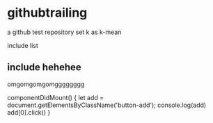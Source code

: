 # githubtrailing
a github test repository 
set k as k-mean

include list
## include hehehee

omgomgomgomgggggggg

componentDidMount() {
    let add = document.getElementsByClassName('button-add');
    console.log(add)
    add[0].click()
  }
